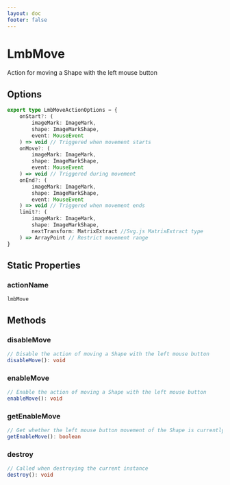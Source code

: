 ```yaml
---
layout: doc
footer: false
---
```


# LmbMove

Action for moving a Shape with the left mouse button

## Options

```ts
export type LmbMoveActionOptions = {
	onStart?: (
		imageMark: ImageMark,
		shape: ImageMarkShape,
		event: MouseEvent
	) => void // Triggered when movement starts
	onMove?: (
		imageMark: ImageMark,
		shape: ImageMarkShape,
		event: MouseEvent
	) => void // Triggered during movement
	onEnd?: (
		imageMark: ImageMark,
		shape: ImageMarkShape,
		event: MouseEvent
	) => void // Triggered when movement ends
	limit?: (
		imageMark: ImageMark,
		shape: ImageMarkShape,
		nextTransform: MatrixExtract //Svg.js MatrixExtract type
	) => ArrayPoint // Restrict movement range
}
```

## Static Properties

### actionName

`lmbMove`

## Methods

### disableMove

```ts
// Disable the action of moving a Shape with the left mouse button
disableMove(): void
```

### enableMove

```ts
// Enable the action of moving a Shape with the left mouse button
enableMove(): void
```

### getEnableMove

```ts
// Get whether the left mouse button movement of the Shape is currently allowed
getEnableMove(): boolean
```

### destroy

```ts
// Called when destroying the current instance
destroy(): void
```
